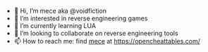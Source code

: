 - 👋 Hi, I’m mece aka @voidfiction
- 👀 I’m interested in reverse engineering games
- 🌱 I’m currently learning LUA
- 💞️ I’m looking to collaborate on reverse engineering tools
- 📫 How to reach me: find [mece](https://opencheattables.com/memberlist.php?mode=viewprofile&u=64) at https://opencheattables.com/

<!---
voidfiction/voidfiction is a ✨ special ✨ repository because its `README.md` (this file) appears on your GitHub profile.
You can click the Preview link to take a look at your changes.
--->

